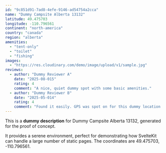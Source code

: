 ```yaml
---
id: "9c851d91-7ad8-4efe-9146-ad54754a2cca"
name: "Dummy Campsite Alberta 13132"
latitude: 49.475703
longitude: -110.796561
continent: "north-america"
country: "canada"
region: "alberta"
amenities:
  - "tent-only"
  - "toilet"
  - "fishing"
images:
  - "https://res.cloudinary.com/demo/image/upload/v1/sample.jpg"
reviews:
  - author: "Dummy Reviewer A"
    date: "2025-08-015"
    rating: 4
    comment: "A nice, quiet dummy spot with some basic amenities."
  - author: "Dummy Reviewer B"
    date: "2025-05-014"
    rating: 4
    comment: "Found it easily. GPS was spot on for this dummy location."
---
```


This is a **dummy description** for Dummy Campsite Alberta 13132, generated for the proof of concept.

It provides a serene environment, perfect for demonstrating how SvelteKit can handle a large number of static pages. The coordinates are 49.475703, -110.796561.

